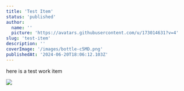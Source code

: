 ```yaml
---
title: 'Test Item'
status: 'published'
author:
  name: ''
  picture: 'https://avatars.githubusercontent.com/u/173014631?v=4'
slug: 'test-item'
description: ''
coverImage: '/images/bottle-c5MD.png'
publishedAt: '2024-06-20T18:06:12.103Z'
---
```


here is a test work item

![](/images/aphanos-M1Mj.jpg)